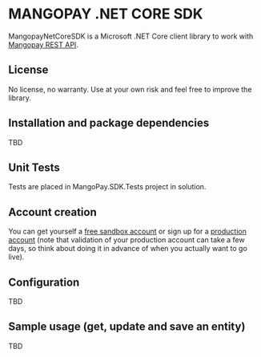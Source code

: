 MANGOPAY .NET CORE SDK 
=================================================
MangopayNetCoreSDK is a Microsoft .NET Core client library to work with
[Mangopay REST API](http://docs.mangopay.com/api-references/).

License
-------------------------------------------------
No license, no warranty. Use at your own risk and feel free to improve the library.

Installation and package dependencies
-------------------------------------------------
TBD

Unit Tests
-------------------------------------------------
Tests are placed in MangoPay.SDK.Tests project in solution.


Account creation
-------------------------------------------------
You can get yourself a [free sandbox account](https://www.mangopay.com/signup/create-sandbox/) or sign up for a [production account](https://www.mangopay.com/signup/production-account/) (note that validation of your production account can take a few days, so think about doing it in advance of when you actually want to go live).


Configuration
-------------------------------------------------
TBD


Sample usage (get, update and save an entity)
-------------------------------------------------
TBD
   
